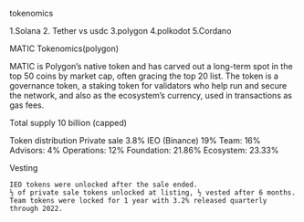tokenomics 

1.Solana
2. Tether vs usdc
3.polygon
4.polkodot
5.Cordano

MATIC Tokenomics(polygon)

MATIC is Polygon’s native token and has carved out a long-term spot in the top 50 coins by market cap, often gracing the top 20 list. The token is a governance token, a staking token for validators who help run and secure the network, and also as the ecosystem’s currency, used in transactions as gas fees.

Total supply
10 billion (capped)

Token distribution
Private sale 3.8%
IEO (Binance) 19%
Team: 16%
Advisors: 4%
Operations: 12%
Foundation: 21.86%
Ecosystem: 23.33%

Vesting

    IEO tokens were unlocked after the sale ended.
    ½ of private sale tokens unlocked at listing, ½ vested after 6 months.
    Team tokens were locked for 1 year with 3.2% released quarterly through 2022.
